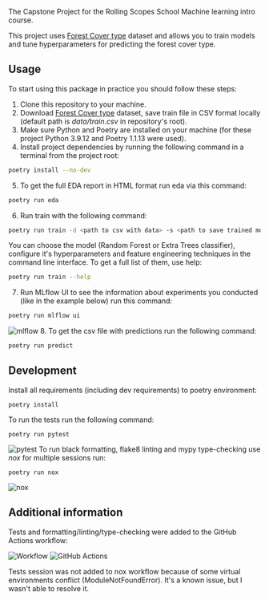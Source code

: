 The Capstone Project for the Rolling Scopes School Machine learning intro course.

This project uses [Forest Cover type](https://www.kaggle.com/competitions/forest-cover-type-prediction) dataset and allows you to train models and tune hyperparameters for predicting the forest cover type.

## Usage
To start using this package in practice you should follow these steps:
1. Clone this repository to your machine.
2. Download [Forest Cover type](https://www.kaggle.com/competitions/forest-cover-type-prediction) dataset, save train file in CSV format locally (default path is *data/train.csv* in repository's root).
3. Make sure Python and Poetry are installed on your machine (for these project Python 3.9.12 and Poetry 1.1.13 were used).
4. Install project dependencies by running the following command in a terminal from the project root:
```sh
poetry install --no-dev
```
5. To get the full EDA report in HTML format run eda via this command:
```sh
poetry run eda
```
6. Run train with the following command:
```sh
poetry run train -d <path to csv with data> -s <path to save trained model>
```
You can choose the model (Random Forest or Extra Trees classifier), configure it's hyperparameters and feature engineering techniques in the command line interface. To get a full list of them, use help:
```sh
poetry run train --help
```
7. Run MLflow UI to see the information about experiments you conducted (like in the example below) run this command:
```sh
poetry run mlflow ui
```
![mlflow](https://user-images.githubusercontent.com/38406698/166170177-fd28496d-54ed-4aa9-a8d8-549285836fcb.png)
8. To get the csv file with predictions run the following command:
```sh
poetry run predict
```

## Development
Install all requirements (including dev requirements) to poetry environment:
```
poetry install
```
To run the tests run the following command:
```
poetry run pytest
```
![pytest](https://user-images.githubusercontent.com/38406698/166552440-448f633a-1263-4c99-a0be-d4929f1c5569.png)
To run black formatting, flake8 linting and mypy type-checking use *nox* for multiple sessions run:
```
poetry run nox
```
![nox](https://user-images.githubusercontent.com/38406698/166551661-987043f4-da8e-40f9-9938-264f30680682.png)

## Additional information
Tests and formatting/linting/type-checking were added to the GitHub Actions workflow:

![Workflow](https://user-images.githubusercontent.com/38406698/166561925-8ba98a75-fc8f-44fb-bf62-2d797b3a3d05.png)
![GitHub Actions](https://user-images.githubusercontent.com/38406698/166561703-1a822d04-14c3-4a49-8d30-32beb0ed69cb.png)

Tests session was not added to nox workflow because of some virtual environments conflict (ModuleNotFoundError). It's a known issue, but I wasn't able to resolve it.
